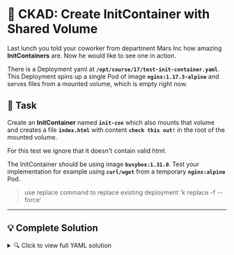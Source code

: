 # 🔧 CKAD: Create InitContainer with Shared Volume

Last lunch you told your coworker from department Mars Inc how amazing **InitContainers** are. Now he would like to see one in action.

There is a Deployment yaml at **`/opt/course/17/test-init-container.yaml`**. This Deployment spins up a single Pod of image **`nginx:1.17.3-alpine`** and serves files from a mounted volume, which is empty right now.

## 🎯 Task

Create an **InitContainer** named **`init-con`** which also mounts that volume and creates a file **`index.html`** with content **`check this out!`** in the root of the mounted volume.

For this test we ignore that it doesn't contain valid html.

The InitContainer should be using image **`busybox:1.31.0`**. Test your implementation for example using **`curl/wget`** from a temporary **`nginx:alpine`** Pod.

> use replace command to replace existing deployment 'k replace -f <file-name> --force'

---

## 💡 Complete Solution

<details>
<summary>🔍 Click to view full YAML solution</summary>

```yaml
apiVersion: apps/v1
kind: Deployment
metadata:
  name: test-init-container
  namespace: default
  labels:
    app: test-init-container
spec:
  replicas: 1
  selector:
    matchLabels:
      app: test-init-container
  template:
    metadata:
      labels:
        app: test-init-container
    spec:
      initContainers:
      - name: init-con
        image: busybox:1.31.0
        command: ['sh', '-c', 'echo "check this out!" > /usr/share/nginx/html/index.html']
        volumeMounts:
        - name: web-content
          mountPath: /usr/share/nginx/html
      containers:
      - name: nginx
        image: nginx:1.17.3-alpine
        ports:
        - containerPort: 80
        volumeMounts:
        - name: web-content
          mountPath: /usr/share/nginx/html
      volumes:
      - name: web-content
        emptyDir: {}
```

```bash
# Test commands
kubectl replace -f /opt/course/17/test-init-container.yaml --force
kubectl expose deployment test-init-container --port=80
kubectl run tmp --restart=Never --rm -i --image=nginx:alpine -- curl test-init-container
```

</details>
